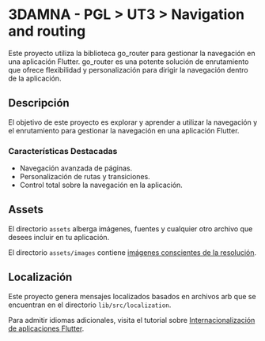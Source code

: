 # 3DAMNA - PGL > UT3 > Navigation and routing

Este proyecto utiliza la biblioteca go_router para gestionar la navegación en una aplicación Flutter. go_router es una potente solución de enrutamiento que ofrece flexibilidad y personalización para dirigir la navegación dentro de la aplicación.

## Descripción

El objetivo de este proyecto es explorar y aprender a utilizar la navegación y el enrutamiento para gestionar la navegación en una aplicación Flutter.

### Características Destacadas

- Navegación avanzada de páginas.
- Personalización de rutas y transiciones.
- Control total sobre la navegación en la aplicación.

## Assets

El directorio `assets` alberga imágenes, fuentes y cualquier otro archivo que desees incluir en tu aplicación.

El directorio `assets/images` contiene [imágenes conscientes de la resolución](https://flutter.dev/docs/development/ui/assets-and-images#resolution-aware).

## Localización

Este proyecto genera mensajes localizados basados en archivos arb que se encuentran en el directorio `lib/src/localization`.

Para admitir idiomas adicionales, visita el tutorial sobre [Internacionalización de aplicaciones Flutter](https://flutter.dev/docs/development/accessibility-and-localization/internationalization).

